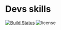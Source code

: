 # Devs skills

[![Build Status](https://travis-ci.org/jntakpe/devs-skills.svg?branch=master)](https://travis-ci.org/jntakpe/devs-skills)
![license](https://img.shields.io/badge/license-MIT-blue.svg)

